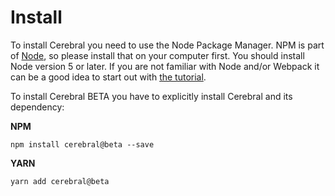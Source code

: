 # Install
To install Cerebral you need to use the Node Package Manager. NPM is part of [Node](https://nodejs.org/en/), so please install that on your computer first. You should install Node version 5 or later. If you are not familiar with Node and/or Webpack it can be a good idea to start out with [the tutorial](/docs/introduction/state.html#tutorial).

To install Cerebral BETA you have to explicitly install Cerebral and its dependency:

**NPM**

`npm install cerebral@beta --save`

**YARN**

`yarn add cerebral@beta`
